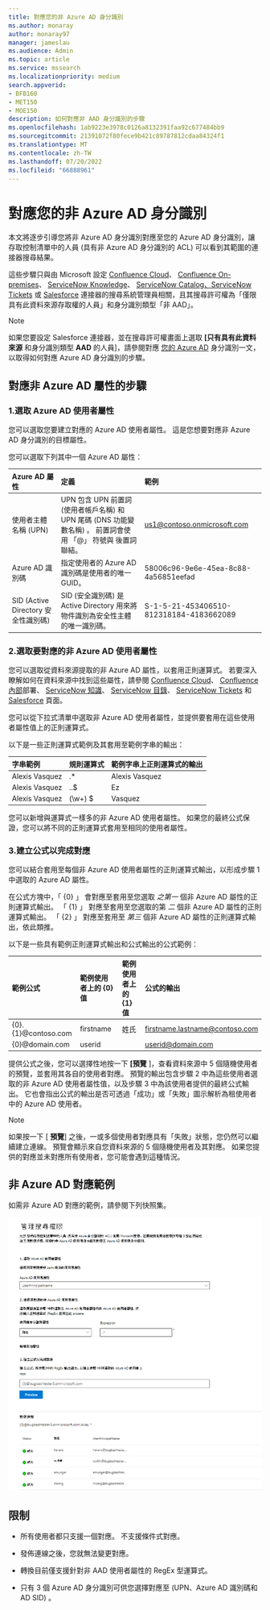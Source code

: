 ```yaml
---
title: 對應您的非 Azure AD 身分識別
ms.author: monaray
author: monaray97
manager: jameslau
ms.audience: Admin
ms.topic: article
ms.service: mssearch
ms.localizationpriority: medium
search.appverid:
- BFB160
- MET150
- MOE150
description: 如何對應非 AAD 身分識別的步驟
ms.openlocfilehash: 1ab9223e3978c0126a8132391faa92c677484bb9
ms.sourcegitcommit: 21391072f80fece9b421c89787812cdaa84324f1
ms.translationtype: MT
ms.contentlocale: zh-TW
ms.lasthandoff: 07/20/2022
ms.locfileid: "66888961"
---
```

# <a name="map-your-non-azure-ad-identities"></a>對應您的非 Azure AD 身分識別  

本文將逐步引導您將非 Azure AD 身分識別對應至您的 Azure AD 身分識別，讓存取控制清單中的人員 (具有非 Azure AD 身分識別的 ACL) 可以看到其範圍的連接器搜尋結果。

這些步驟只與由 Microsoft 設定 [Confluence Cloud](confluence-cloud-connector.md)、 [Confluence On-premises](confluence-onpremises-connector.md)、 [ServiceNow Knowledge](servicenow-knowledge-connector.md)、 [ServiceNow Catalog、ServiceNow](servicenow-catalog-connector.md) [Tickets](servicenow-tickets-connector.md) 或 [Salesforce](salesforce-connector.md) 連接器的搜尋系統管理員相關，且其搜尋許可權為「僅限具有此資料來源存取權的人員」和身分識別類型「非 AAD」。

>[!NOTE]
>如果您要設定 Salesforce 連接器，並在搜尋許可權畫面上選取 **[只有具有此資料來源** 和身分識別類型 **AAD** 的人員]，請參閱對應 [您的 Azure AD](map-aad.md) 身分識別一文，以取得如何對應 Azure AD 身分識別的步驟。  

## <a name="steps-for-mapping-your-non-azure-ad-properties"></a>對應非 Azure AD 屬性的步驟

### <a name="1-select-an-azure-ad-user-property"></a>1.選取 Azure AD 使用者屬性  

您可以選取您要建立對應的 Azure AD 使用者屬性。 這是您想要對應非 Azure AD 身分識別的目標屬性。  

您可以選取下列其中一個 Azure AD 屬性：

| Azure AD 屬性    | 定義           | 範例         |
| :------------------- | :------------------- |:--------------- |
| 使用者主體名稱 (UPN)  | UPN 包含 UPN 前置詞 (使用者帳戶名稱) 和 UPN 尾碼 (DNS 功能變數名稱) 。 前置詞會使用 「@」 符號與 後置詞聯結。 | us1@contoso.onmicrosoft.com |
| Azure AD 識別碼                 | 指定使用者的 Azure AD 識別碼是使用者的唯一 GUID。                 | 58006c96-9e6e-45ea-8c88-4a56851eefad            |
| SID (Active Directory 安全性識別碼)                   | SID (安全識別碼) 是 Active Directory 用來將物件識別為安全性主體的唯一識別碼。                  | S-1-5-21-453406510-812318184-4183662089             |

### <a name="2-select-non-azure-ad-user-properties-to-map"></a>2.選取要對應的非 Azure AD 使用者屬性

您可以選取從資料來源提取的非 Azure AD 屬性，以套用正則運算式。 若要深入瞭解如何在資料來源中找到這些屬性，請參閱 [Confluence Cloud](confluence-cloud-connector.md)、 [Confluence 內部](confluence-onpremises-connector.md)部署、 [ServiceNow 知識](servicenow-knowledge-connector.md)、 [ServiceNow 目錄](servicenow-catalog-connector.md)、 [ServiceNow Tickets](servicenow-tickets-connector.md) 和 [Salesforce](salesforce-connector.md) 頁面。  

您可以從下拉式清單中選取非 Azure AD 使用者屬性，並提供要套用在這些使用者屬性值上的正則運算式。

以下是一些正則運算式範例及其套用至範例字串的輸出： 

| 字串範例                  | 規則運算式                 | 範例字串上正則運算式的輸出           |
| :------------------- | :------------------- |:---------------|
| Alexis Vasquez  | .* | Alexis Vasquez |
| Alexis Vasquez                 | ..$                 | Ez            |
| Alexis Vasquez                  |  (\w+) $                  | Vasquez             |

您可以新增與運算式一樣多的非 Azure AD 使用者屬性。 如果您的最終公式保證，您可以將不同的正則運算式套用至相同的使用者屬性。  

### <a name="3-create-formula-to-complete-mapping"></a>3.建立公式以完成對應

您可以結合套用至每個非 Azure AD 使用者屬性的正則運算式輸出，以形成步驟 1 中選取的 Azure AD 屬性。

在公式方塊中，「 {0} 」 會對應至套用至您選取 *之第一* 個非 Azure AD 屬性的正則運算式輸出。 「 {1} 」 對應至套用至您選取的第 *二* 個非 Azure AD 屬性的正則運算式輸出。 「 {2} 」 對應至套用至 *第三* 個非 Azure AD 屬性的正則運算式輸出，依此類推。  

以下是一些具有範例正則運算式輸出和公式輸出的公式範例： 

| 範例公式                  | 範例使用者上的 {0} 值                 | 範例使用者上的 {1} 值           | 公式的輸出                  |
| :------------------- | :------------------- |:---------------|:---------------|
| {0}.{1}@contoso.com  | firstname | 姓氏 |firstname.lastname@contoso.com
| {0}@domain.com                 | userid                 |             |userid@domain.com

提供公式之後，您可以選擇性地按一下 **[預覽** ]，查看資料來源中 5 個隨機使用者的預覽，並套用其各自的使用者對應。 預覽的輸出包含步驟 2 中為這些使用者選取的非 Azure AD 使用者屬性值，以及步驟 3 中為該使用者提供的最終公式輸出。 它也會指出公式的輸出是否可透過「成功」或「失敗」圖示解析為租使用者中的 Azure AD 使用者。  

>[!NOTE]
>如果按一下 [ **預覽**] 之後，一或多個使用者對應具有「失敗」狀態，您仍然可以繼續建立連線。 預覽會顯示來自您資料來源的 5 個隨機使用者及其對應。 如果您提供的對應並未對應所有使用者，您可能會遇到這種情況。

## <a name="sample-non-azure-ad-mapping"></a>非 Azure AD 對應範例

如需非 Azure AD 對應的範例，請參閱下列快照集。

![如何填寫非 Azure AD 對應頁面的範例快照集。](media/non-aad-mapping.png)

## <a name="limitations"></a>限制  

- 所有使用者都只支援一個對應。 不支援條件式對應。  

- 發佈連線之後，您就無法變更對應。  

- 轉換目前僅支援針對非 AAD 使用者屬性的 RegEx 型運算式。

- 只有 3 個 Azure AD 身分識別可供您選擇對應至 (UPN、Azure AD 識別碼和 AD SID) 。